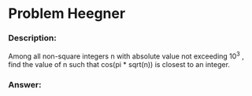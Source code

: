 # Problem Heegner
### Description:
Among all non-square integers n
 with absolute value not exceeding 10<sup>3</sup>
, find the value of n
 such that cos(pi * sqrt(n))
 is closest to an integer.

### Answer:
```
